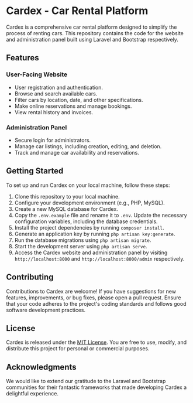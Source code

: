 # Cardex - Car Rental Platform

Cardex is a comprehensive car rental platform designed to simplify the process of renting cars. This repository contains the code for the website and administration panel built using Laravel and Bootstrap respectively.

## Features

### User-Facing Website

- User registration and authentication.
- Browse and search available cars.
- Filter cars by location, date, and other specifications.
- Make online reservations and manage bookings.
- View rental history and invoices.

### Administration Panel

- Secure login for administrators.
- Manage car listings, including creation, editing, and deletion.
- Track and manage car availability and reservations.

## Getting Started

To set up and run Cardex on your local machine, follow these steps:

1. Clone this repository to your local machine.
2. Configure your development environment (e.g., PHP, MySQL).
3. Create a new MySQL database for Cardex.
4. Copy the `.env.example` file and rename it to `.env`. Update the necessary configuration variables, including the database credentials.
5. Install the project dependencies by running `composer install`.
6. Generate an application key by running `php artisan key:generate`.
7. Run the database migrations using `php artisan migrate`.
9. Start the development server using `php artisan serve`.
10. Access the Cardex website and administration panel by visiting `http://localhost:8000` and `http://localhost:8000/admin` respectively.

## Contributing

Contributions to Cardex are welcome! If you have suggestions for new features, improvements, or bug fixes, please open a pull request. Ensure that your code adheres to the project's coding standards and follows good software development practices.

## License

Cardex is released under the [MIT License](LICENSE). You are free to use, modify, and distribute this project for personal or commercial purposes.

## Acknowledgments

We would like to extend our gratitude to the Laravel and Bootstrap communities for their fantastic frameworks that made developing Cardex a delightful experience.